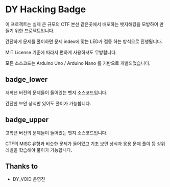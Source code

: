 # DY Hacking Badge

이 프로젝트는 실제 큰 규모의 CTF 본선 같은곳에서 배포하는 뱃지해킹을 모방하여 만들기 위한 프로젝트입니다.

간단하게 문제를 풀이하면 문제 index에 맞는 LED가 점등 하는 방식으로 진행됩니다.

MIT License 기준에 따라서 편하게 사용하셔도 무방합니다.

모든 소스코드는 Arduino Uno / Arduino Nano 를 기반으로 개발되었습니다.

## badge_lower

저학년 버전의 문제들이 들어있는 벳지 소스코드입니다.

간단한 보안 상식만 있어도 풀이가 가능합니다.

## badge_upper

고학년 버전의 문제들이 들어있는 벳지 소스코드입니다.

CTF의 MISC 유형과 비슷한 문제가 들어있고 기초 보안 상식과 응용 문제 풀이 등 상위 레벨을 학습해야 풀이가 가능합니다.

## Thanks to

- DY_VOID 운영진
